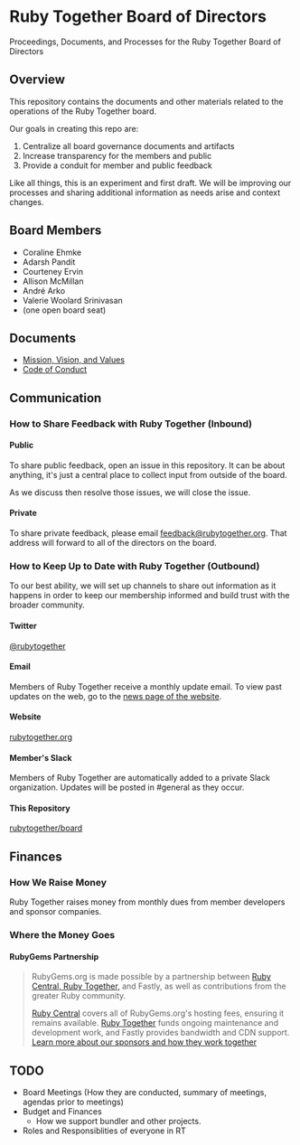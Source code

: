 # Ruby Together Board of Directors
Proceedings, Documents, and Processes for the Ruby Together Board of Directors

## Overview

This repository contains the documents and other materials related to the operations of the Ruby Together board.

Our goals in creating this repo are:

1. Centralize all board governance documents and artifacts
2. Increase transparency for the members and public
3. Provide a conduit for member and public feedback

Like all things, this is an experiment and first draft. We will be improving our processes and sharing additional information as needs arise and context changes.

## Board Members

* Coraline Ehmke
* Adarsh Pandit
* Courteney Ervin
* Allison McMillan
* André Arko
* Valerie Woolard Srinivasan
* (one open board seat)

## Documents

* [Mission, Vision, and Values](VISION_MISSON_VALUES.md)
* [Code of Conduct](CODE_OF_CONDUCT.md)

## Communication

### How to Share Feedback with Ruby Together (Inbound)

#### Public

To share public feedback, open an issue in this repository. It can be about anything, it's just a central place to collect input from outside of the board.

As we discuss then resolve those issues, we will close the issue.

#### Private

To share private feedback, please email [feedback@rubytogether.org](mailto:feedback@rubytogether.org). That address will forward to all of the directors on the board.

### How to Keep Up to Date with Ruby Together (Outbound)

To our best ability, we will set up channels to share out information as it happens in order to keep our membership informed and build trust with the broader community.

#### Twitter

[@rubytogether](https://twitter.com/rubytogether)

#### Email

Members of Ruby Together receive a monthly update email. To view past updates on the web, go to the [news page of the website](https://rubytogether.org/news).

#### Website

[rubytogether.org](rubytogether.org)

#### Member's Slack

Members of Ruby Together are automatically added to a private Slack organization. Updates will be posted in #general as they occur.

#### This Repository

[rubytogether/board](https://github.com/rubytogether/board)

## Finances

### How We Raise Money

Ruby Together raises money from monthly dues from member developers and sponsor
companies.

### Where the Money Goes

#### RubyGems Partnership

> RubyGems.org is made possible by a partnership between [Ruby Central, Ruby Together,](https://rubytogether.org/news/2015-03-19-announcing-the-rubygems-partnership) and Fastly, as well as contributions from the greater Ruby community. 
>
> [Ruby Central](https://rubycentral.org) covers all of RubyGems.org's hosting fees, ensuring it remains available. [Ruby Together](https://rubytogether.org) funds ongoing maintenance and development work, and Fastly provides bandwidth and CDN support. [Learn more about our sponsors and how they work together](https://rubygems.org/pages/sponsors)

## TODO

- Board Meetings (How they are conducted, summary of meetings, agendas prior to meetings)
- Budget and Finances
  - How we support bundler and other projects.
- Roles and Responsiblities of everyone in RT
